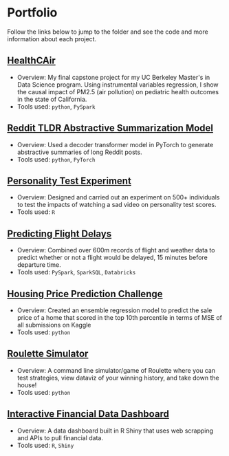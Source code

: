 # Portfolio

Follow the links below to jump to the folder and see the code and more information about each project.

## [HealthCAir](https://github.com/trevor-johnson/portfolio/tree/main/projects/healthCAir)

- Overview: My final capstone project for my UC Berkeley Master's in Data Science program. Using instrumental variables regression, I show the causal impact of PM2.5 (air pollution) on pediatric health outcomes in the state of California. 
- Tools used: `python`, `PySpark`

## [Reddit TLDR Abstractive Summarization Model](https://github.com/trevor-johnson/portfolio/tree/main/projects/reddit_summarization) 

- Overview: Used a decoder transformer model in PyTorch to generate abstractive summaries of long Reddit posts. 
- Tools used: `python`, `PyTorch`

## [Personality Test Experiment](https://github.com/trevor-johnson/portfolio/tree/main/projects/personality_test_experiment)

- Overview: Designed and carried out an experiment on 500+ individuals to test the impacts of watching a sad video on personality test scores. 
- Tools used: `R`

## [Predicting Flight Delays](https://github.com/trevor-johnson/portfolio/tree/main/projects/flight_delay_prediction) 

- Overview: Combined over 600m records of flight and weather data to predict whether or not a flight would be delayed, 15 minutes before departure time. 
- Tools used: `PySpark`, `SparkSQL`, `Databricks`


## [Housing Price Prediction Challenge](https://github.com/trevor-johnson/portfolio/tree/main/projects/house_price_prediction) 

- Overview: Created an ensemble regression model to predict the sale price of a home that scored in the top 10th percentile in terms of MSE of all submissions on Kaggle
- Tools used: `python`

## [Roulette Simulator](https://github.com/trevor-johnson/portfolio/tree/main/projects/roulette_simulator)

- Overview: A command line simulator/game of Roulette where you can test strategies, view dataviz of your winning history, and take down the house!
- Tools used: `python`

## [Interactive Financial Data Dashboard](https://github.com/trevor-johnson/portfolio/tree/main/projects/financial_data_dashboard)

- Overview: A data dashboard built in R Shiny that uses web scrapping and APIs to pull financial data.
- Tools used: `R`, `Shiny`

